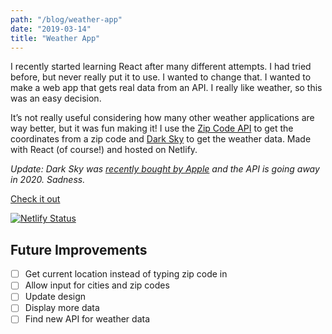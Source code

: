```yaml
---
path: "/blog/weather-app"
date: "2019-03-14"
title: "Weather App"
---
```


I recently started learning React after many different attempts. I had tried before, but never really put it to use. I wanted to change that. I wanted to make a web app that gets real data from an API. I really like weather, so this was an easy decision.

It’s not really useful considering how many other weather applications are way better, but it was fun making it! I use the [Zip Code API](https://www.zipcodeapi.com) to get the coordinates from a zip code and [Dark Sky](http://darksky.net) to get the weather data. Made with React (of course!) and hosted on Netlify.

*Update: Dark Sky was [recently bought by Apple](https://blog.darksky.net) and the API is going away in 2020. Sadness.*

[Check it out](htts://weather.mthyu.com)

[![Netlify Status](https://api.netlify.com/api/v1/badges/1d5a6144-f5f6-4ce8-b7cd-ad606f754762/deploy-status)](https://app.netlify.com/sites/reactjs-weather/deploys)

## Future Improvements
- [ ] Get current location instead of typing zip code in
- [ ] Allow input for cities and zip codes
- [ ] Update design
- [ ] Display more data
- [ ] Find new API for weather data
